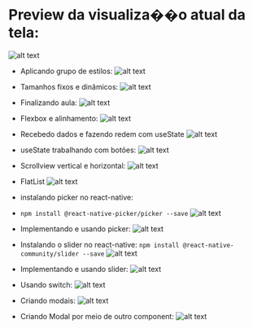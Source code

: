 # Preview da visualiza��o atual da tela:
![alt text](image.png)

* Aplicando grupo de estilos:
![alt text](image-1.png)
* Tamanhos fixos e dinâmicos:
![alt text](image-2.png)
* Finalizando aula:
![alt text](image-3.png)
* Flexbox e alinhamento:
![alt text](image-4.png)
* Recebedo dados e fazendo redem com useState
![alt text](<recebendo dados e alterando redeniza��o com useState.gif>)
* useState trabalhando com botões:
![alt text](btn_useState.gif)
* Scrollview vertical e horizontal:
![alt text](scrollview_indicator.gif)
* FlatList
![alt text](flatList.gif)
* instalando picker no react-native:
* `npm install @react-native-picker/picker --save`
![alt text](image-5.png)

* Implementando e usando picker:
![alt text](picker.gif)

* Instalando o slider no react-native:
`npm install @react-native-community/slider --save`
![alt text](image-6.png)
* Implementando e usando slider:
![alt text](slider.gif)

* Usando switch:
![alt text](switch.gif)

* Criando modais:
![**alt text**](<criando modais.gif>)

* Criando Modal por meio de outro component:
![alt text](criandoComponentModal.gif)